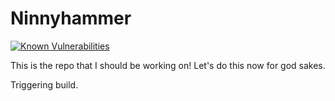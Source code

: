 # Ninnyhammer

[![Known Vulnerabilities](https://snyk.io/test/github/{username}/{repo}/badge.svg)](https://snyk.io/test/github/iuuso/ninnyhammer-cdk)

This is the repo that I should be working on! Let's do this now for god sakes.

Triggering build.
